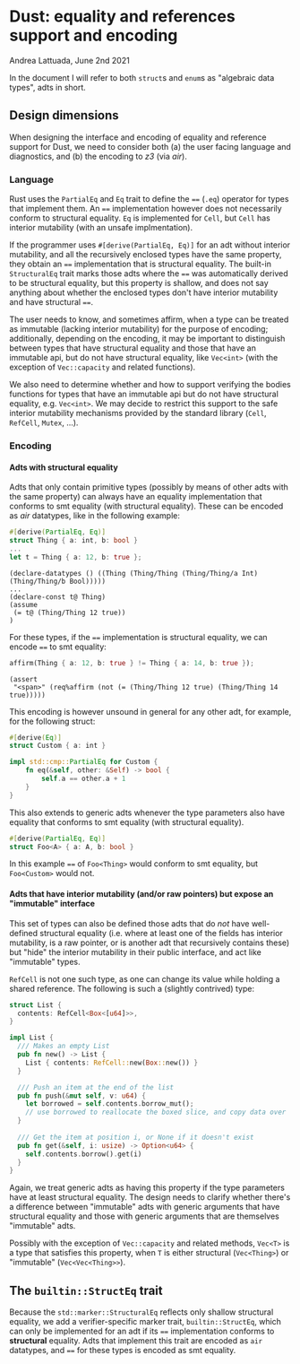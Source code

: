 # Dust: equality and references support and encoding

Andrea Lattuada, June 2nd 2021

In the document I will refer to both `struct`s and `enum`s as "algebraic data types", adts in short.

## Design dimensions

When designing the interface and encoding of equality and reference support for Dust, we need to consider both (a) the user facing language and diagnostics, and (b) the encoding to _z3_ (via _air_).

### Language

Rust uses the `PartialEq` and `Eq` trait to define the `==` (`.eq`) operator for types that implement them. An `==` implementation however does not necessarily conform to structural equality. `Eq` is implemented for `Cell`, but `Cell` has interior mutability (with an unsafe implmentation).

If the programmer uses `#[derive(PartialEq, Eq)]` for an adt without interior mutability, and all the recursively enclosed types have the same property, they obtain an `==` implementation that is structural equality. The built-in `StructuralEq` trait marks those adts where the `==` was automatically derived to be structural equality, but this property is shallow, and does not say anything about whether the enclosed types don't have interior mutability and have structural `==`.

The user needs to know, and sometimes affirm, when a type can be treated as immutable (lacking interior mutability) for the purpose of encoding; additionally, depending on the encoding, it may be important to distinguish between types that have structural equality and those that have an immutable api, but do not have structural equality, like `Vec<int>` (with the exception of `Vec::capacity` and related functions).

We also need to determine whether and how to support verifying the bodies functions for types that have an immutable api but do not have structural equality, e.g. `Vec<int>`. We may decide to restrict this support to the safe interior mutability mechanisms provided by the standard library (`Cell`, `RefCell`, `Mutex`, ...).

### Encoding

#### Adts with structural equality

Adts that only contain primitive types (possibly by means of other adts with the same property) can always have an equality implementation that conforms to smt equality (with structural equality). These can be encoded as _air_ datatypes, like in the following example:

```rust
#[derive(PartialEq, Eq)]
struct Thing { a: int, b: bool }
...
let t = Thing { a: 12, b: true };
```

```
(declare-datatypes () ((Thing (Thing/Thing (Thing/Thing/a Int) (Thing/Thing/b Bool)))))
...
(declare-const t@ Thing)
(assume
 (= t@ (Thing/Thing 12 true))
)
```

For these types, if the `==` implementation is structural equality, we can encode `==` to smt equality:

```rust
affirm(Thing { a: 12, b: true } != Thing { a: 14, b: true });
```

```
(assert
 "<span>" (req%affirm (not (= (Thing/Thing 12 true) (Thing/Thing 14 true)))))
```

This encoding is however unsound in general for any other adt, for example, for the following struct:

```rust
#[derive(Eq)]
struct Custom { a: int }

impl std::cmp::PartialEq for Custom {
    fn eq(&self, other: &Self) -> bool {
        self.a == other.a + 1
    }
}
```

This also extends to generic adts whenever the type parameters also have equality that conforms to smt equality (with structural equality).

```rust
#[derive(PartialEq, Eq)]
struct Foo<A> { a: A, b: bool }
```

In this example `==` of `Foo<Thing>` would conform to smt equality, but `Foo<Custom>` would not.

#### Adts that have interior mutability (and/or raw pointers) but expose an "immutable" interface

This set of types can also be defined those adts that do _not_ have well-defined structural equality (i.e. where at least one of the fields has interior mutability, is a raw pointer, or is another adt that recursively contains these) but "hide" the interior mutability in their public interface, and act like "immutable" types. 

`RefCell` is not one such type, as one can change its value while holding a shared reference. The following is such a (slightly contrived) type:

```rust
struct List {
  contents: RefCell<Box<[u64]>>,
}

impl List {
  /// Makes an empty List
  pub fn new() -> List {
    List { contents: RefCell::new(Box::new()) }
  }

  /// Push an item at the end of the list
  pub fn push(&mut self, v: u64) {
    let borrowed = self.contents.borrow_mut();
    // use borrowed to reallocate the boxed slice, and copy data over
  }
  
  /// Get the item at position i, or None if it doesn't exist
  pub fn get(&self, i: usize) -> Option<u64> {
    self.contents.borrow().get(i)
  }
}
```

Again, we treat generic adts as having this property if the type parameters have at least structural equality. The design needs to clarify whether there's a difference between "immutable" adts with generic arguments that have structural equality and those with generic arguments that are themselves "immutable" adts.

Possibly with the exception of `Vec::capacity` and related methods, `Vec<T>` is a type that satisfies this property, when `T` is either structural (`Vec<Thing>`) or "immutable" (`Vec<Vec<Thing>>`).

## The `builtin::StructEq` trait

Because the `std::marker::StructuralEq` reflects only shallow structural equality, we add a verifier-specific marker trait, `builtin::StructEq`, which can only be implemented for an adt if its `==` implementation conforms to **structural** equality. Adts that implement this trait are encoded as `air` datatypes, and `==` for these types is encoded as smt equality.

